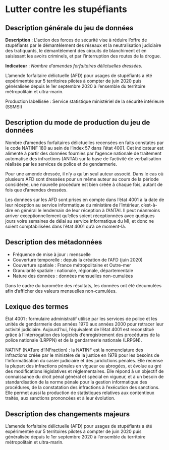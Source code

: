 # Lutter contre les stupéfiants 
## Description générale du jeu de données 
**Description** : L'action des forces de sécurité vise à réduire l’offre de stupéfiants par le démantèlement des réseaux et la neutralisation judiciaire des trafiquants, le démantèlement des circuits de blanchiment et en saisissant les avoirs criminels, et par l’interruption des routes de la drogue.

**Indicateur** : *Nombre d’amendes forfaitaires délictuelles dressées*.

L’amende forfaitaire délictuelle (AFD) pour usages de stupéfiants a été expérimentée sur 5 territoires pilotes à compter de juin 2020 puis généralisée depuis le 1er septembre 2020 à l’ensemble du territoire métropolitain et ultra-marin.

Production labellisée : Service statistique ministériel de la sécurité intérieure (SSMSI)

## Description du mode de production du jeu de données 
Nombre d’amendes forfaitaires délictuelles recensées en faits constatés par le code NATINF 180 au sein de l’index 57 dans l’état 4001. Cet indicateur est alimenté à partir des données fournies par l’agence nationale de traitement automatisé des infractions (ANTAI) sur la base de l’activité de verbalisation réalisée par les services de police et de gendarmerie.

Pour une amende dressée, il n’y a qu’un seul auteur associé. Dans le cas où plusieurs AFD sont dressées pour un même auteur au cours de la période considérée, une nouvelle procédure est bien créée à chaque fois, autant de fois que d’amendes dressées. 

Les données sur les AFD sont prises en compte dans l’état 4001 à la date de leur réception au service informatique du ministère de l’Intérieur, c’est-à-dire en général le lendemain de leur réception à l’ANTAI. Il peut néanmoins arriver exceptionnellement qu’elles soient réceptionnées avec quelques jours voire semaines de délai au service informatique du MI, et donc ne soient comptabilisées dans l’état 4001 qu’à ce moment-là.

## Description des métadonnées 
-	Fréquence de mise à jour : mensuelle
-	Couverture temporelle : depuis la création de l’AFD (juin 2020)
-	Couverture spatiale : France métropolitaine et Outre-mer
-	Granularité spatiale : nationale, régionale, départementale
-	Nature des données : données mensuelles non-cumulées

Dans le cadre du baromètre des résultats, les données ont été décumulées afin d’afficher des valeurs mensuelles non-cumulées.

## Lexique des termes 
État 4001 : formulaire administratif utilisé par les services de police et les unités de gendarmerie des années 1970 aux années 2000 pour retracer leur activité judiciaire. Aujourd’hui, l’équivalent de l’état 4001 est reconstitué grâce à l’interrogation des logiciels d’enregistrement des procédures de la police nationale (LRPPN) et de la gendarmerie nationale (LRPGN).

NATINF (NATure d’INFraction) : la NATINF est la nomenclature des infractions créée par le ministère de la justice en 1978 pour les besoins de l'informatisation du casier judiciaire et des juridictions pénales. Elle recense la plupart des infractions pénales en vigueur ou abrogées, et évolue au gré des modifications législatives et réglementaires. Elle répond à un objectif de connaissance du droit pénal général et spécial en vigueur, et à un besoin de standardisation de la norme pénale pour la gestion informatique des procédures, de la constatation des infractions à l’exécution des sanctions. Elle permet aussi la production de statistiques relatives aux contentieux traités, aux sanctions prononcées et à leur évolution.

## Description des changements majeurs
L’amende forfaitaire délictuelle (AFD) pour usages de stupéfiants a été expérimentée sur 5 territoires pilotes à compter de juin 2020 puis généralisée depuis le 1er septembre 2020 à l’ensemble du territoire métropolitain et ultra-marin.